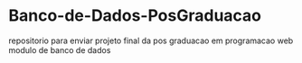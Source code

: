 # Banco-de-Dados-PosGraduacao
repositorio para enviar projeto final da pos graduacao em programacao web modulo de banco de dados
